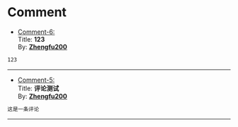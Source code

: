 # Comment

* [Comment-6:](https://github.com/Zhengfu200/test_repo/issues/6)    
Title: **123**    
By: [**Zhengfu200**](https://github.com/Zhengfu200)    
```markdown
123
```
---
* [Comment-5:](https://github.com/Zhengfu200/test_repo/issues/5)    
Title: **评论测试**    
By: [**Zhengfu200**](https://github.com/Zhengfu200)    
```markdown
这是一条评论
```
---
